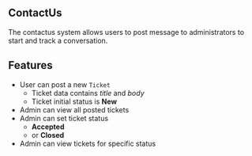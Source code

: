 ## ContactUs

The contactus system allows users to post message to 
administrators to start and track a conversation.

## Features

- User can post a new `Ticket`
	- Ticket data contains *title* and *body* 
	- Ticket initial status is **New**
- Admin can view all posted tickets
- Admin can set ticket status
	- **Accepted**
	- or **Closed**
- Admin can view tickets for specific status